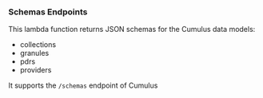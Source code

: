 ### Schemas Endpoints

This lambda function returns JSON schemas for the Cumulus data models:

- collections
- granules
- pdrs
- providers

It supports the `/schemas` endpoint of Cumulus
